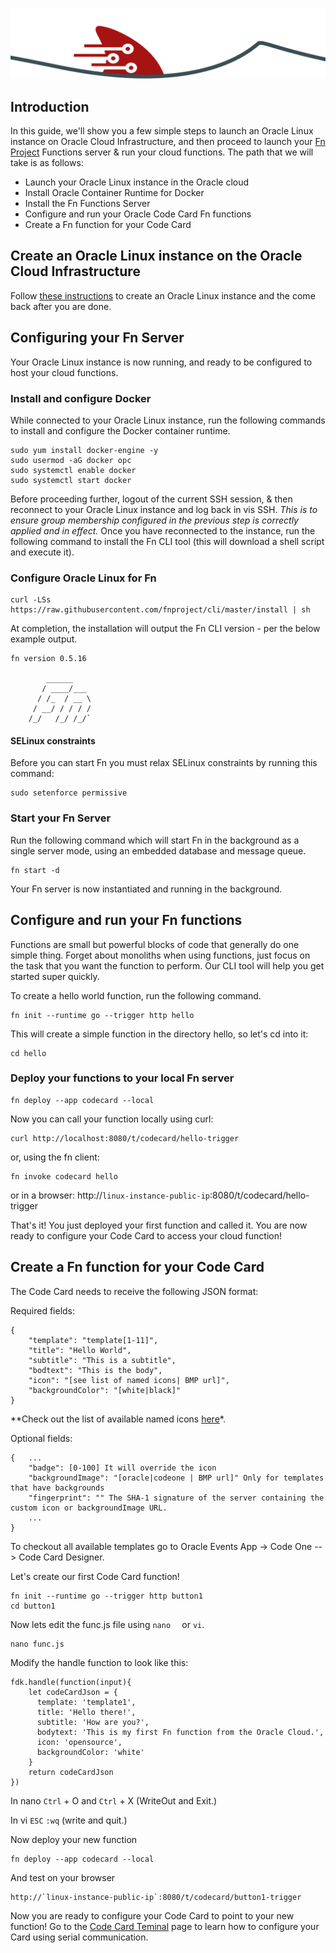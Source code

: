 ![](images/fn.png)

## Introduction

In this guide, we'll show you a few simple steps to launch an Oracle Linux instance on Oracle Cloud Infrastructure, and then proceed to launch your [Fn Project](https://fnproject.io/) Functions server & run your cloud functions. The path that we will take is as follows:

 - Launch your Oracle Linux instance in the Oracle cloud
 - Install Oracle Container Runtime for Docker
 - Install the Fn Functions Server
 - Configure and run your Oracle Code Card Fn functions
 - Create a Fn function for your Code Card

## Create an Oracle Linux instance on the Oracle Cloud Infrastructure
Follow [these instructions](oci.md) to create an Oracle Linux instance and the come back after you are done.

## Configuring your Fn Server

Your Oracle Linux instance is now running, and ready to be configured to host your cloud functions.

### Install and configure Docker

While connected to your Oracle Linux instance, run the following commands to install and configure the Docker container runtime.

```
sudo yum install docker-engine -y
sudo usermod -aG docker opc
sudo systemctl enable docker
sudo systemctl start docker
```

Before proceeding further, logout of the current SSH session, & then reconnect to your Oracle Linux instance and log back in vis SSH. _This is to ensure group membership configured in the previous step is correctly applied and in effect._
Once you have reconnected to the instance, run the following command to install the Fn CLI tool (this will download a shell script and execute it).

### Configure Oracle Linux for Fn

```
curl -LSs https://raw.githubusercontent.com/fnproject/cli/master/install | sh
```

At completion, the installation will output the Fn CLI version - per the below example output.

```
fn version 0.5.16

        ______
       / ____/___
      / /_  / __ \
     / __/ / / / /
    /_/   /_/ /_/`

```
#### SELinux constraints
Before you can start Fn you must relax SELinux constraints by running this command:

	sudo setenforce permissive

### Start your Fn Server

Run the following command which will start Fn in the background as a single server mode, using an embedded database and message queue.

	fn start -d

Your Fn server is now instantiated and running in the background.

## Configure and run your Fn functions

Functions are small but powerful blocks of code that generally do one simple thing. Forget about monoliths when using functions, just focus on the task that you want the function to perform. Our CLI tool will help you get started super quickly.

To create a hello world function, run the following command.

	fn init --runtime go --trigger http hello

This will create a simple function in the directory hello, so let's cd into it:

	cd hello

### Deploy your functions to your local Fn server

	fn deploy --app codecard --local


Now you can call your function locally using curl:

```
curl http://localhost:8080/t/codecard/hello-trigger
```

or, using the fn client:

```
fn invoke codecard hello
```

or in a browser: http://`linux-instance-public-ip`:8080/t/codecard/hello-trigger

That's it! You just deployed your first function and called it. You are now ready to configure your Code Card to access your cloud function!

## Create a Fn function for your Code Card
The Code Card needs to receive the following JSON format:

Required fields:
```
{
	"template": "template[1-11]",
	"title": "Hello World",
	"subtitle": "This is a subtitle",
	"bodtext": "This is the body",
	"icon": "[see list of named icons| BMP url]",
	"backgroundColor": "[white|black]"
}
```
**Check out the list of available named icons [here](icons.md)*.

Optional fields:
```
{	...
	"badge": [0-100] It will override the icon
	"backgroundImage": "[oracle|codeone | BMP url]" Only for templates that have backgrounds
	"fingerprint": "" The SHA-1 signature of the server containing the custom icon or backgroundImage URL.
	...
}
```
To checkout all available templates go to Oracle Events App -> Code One --> Code Card Designer.

Let's create our first Code Card function!

	fn init --runtime go --trigger http button1
	cd button1

Now lets edit the func.js file using `nano	` or `vi`.

	nano func.js


Modify the handle function to look like this:
```
fdk.handle(function(input){
    let codeCardJson = {
      template: 'template1',
      title: 'Hello there!',
      subtitle: 'How are you?',
      bodytext: 'This is my first Fn function from the Oracle Cloud.',
      icon: 'opensource',
      backgroundColor: 'white'
    }
    return codeCardJson
})
```
In nano `Ctrl` + O and `Ctrl` + X (WriteOut and Exit.)

In vi `ESC`  `:wq` (write and quit.)

Now deploy your new function

	fn deploy --app codecard --local

And test on your browser

	http://`linux-instance-public-ip`:8080/t/codecard/button1-trigger

Now you are ready to configure your Code Card to point to your new function! Go to the [Code Card Teminal](https://github.com/noelportugal/codecard/tree/master/terminal) page to learn how to configure your Card using serial communication.


